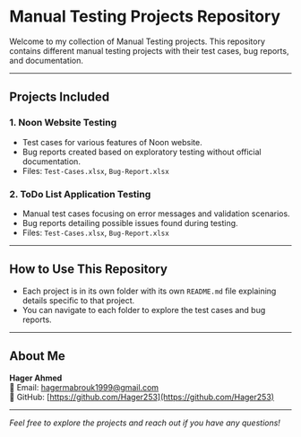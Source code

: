 # Manual Testing Projects Repository

Welcome to my collection of Manual Testing projects. This repository contains different manual testing projects with their test cases, bug reports, and documentation.

---

## Projects Included

### 1. Noon Website Testing  
- Test cases for various features of Noon website.  
- Bug reports created based on exploratory testing without official documentation.  
- Files: `Test-Cases.xlsx`, `Bug-Report.xlsx`

### 2. ToDo List Application Testing  
- Manual test cases focusing on error messages and validation scenarios.  
- Bug reports detailing possible issues found during testing.  
- Files: `Test-Cases.xlsx`, `Bug-Report.xlsx`

---

## How to Use This Repository

- Each project is in its own folder with its own `README.md` file explaining details specific to that project.  
- You can navigate to each folder to explore the test cases and bug reports.  

---

## About Me

**Hager Ahmed**  
📧 Email: hagermabrouk1999@gmail.com  
🔗 GitHub: [https://github.com/Hager253](https://github.com/Hager253)

---

*Feel free to explore the projects and reach out if you have any questions!*

